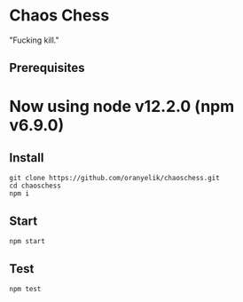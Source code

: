 # Chaos Chess
"Fucking kill."

## Prerequisites
# Now using node v12.2.0 (npm v6.9.0)

## Install
```
git clone https://github.com/oranyelik/chaoschess.git
cd chaoschess
npm i
```

## Start
```
npm start
```

## Test
```
npm test
```
